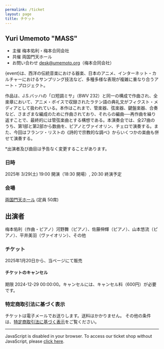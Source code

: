 ```yaml
---
permalink: /ticket
layout: page
title: チケット
---
```


## Yuri Umemoto "MASS" 

- 主催 梅本佑利・梅本合同会社
- 共催 両国門天ホール
- お問い合わせ desk@umemoto.org（梅本合同会社）

 {event}は、西洋の伝統音楽における器楽、日本のアニメ、インターネット・カルチャーにおけるサンプリング技法など、多種多様な表現が複雑に重なり合うアート・プロジェクト。

作品は、J.S.バッハの「ロ短調ミサ」（BWV 232）と同一の構成で作曲され、全楽章において、アニメ・ボイスで収録されたラテン語の典礼文がフィクスト・メディアとして扱われている。本作はこれまで、管楽器、弦楽器、鍵盤楽器、合奏など、さまざまな編成のために作曲されており、それらの編曲──再作曲を繰り返すことで、最終的には管弦楽曲とする構想である。本演奏会では、全27曲のうち、第1部と第2部から数曲を、ピアノとヴァイオリン、チェロで演奏する。また、今回はフランツ・リストの《詩的で宗教的な調べ》からいくつかの楽曲も併せて演奏する。

*出演者及び曲目は予告なく変更することがあります。

### 日時
 2025年 3/29(土) 19:00 開演（18:30 開場）, 20:30 終演予定
### 会場
[両国門天ホール](https://maps.app.goo.gl/1Ne1HL9wUypQHq8u5) (定員 50席)

## 出演者
梅本佑利（作曲・ピアノ）河野舞（ピアノ）、佐藤伸輝（ピアノ）、山本悠流（ピアノ）、平井美羽（ヴァイオリン）、その他

### チケット
2025年1月20日から、当ページにて販売

#### チケットのキャンセル
期限 2024-12-29 00:00:00。キャンセルには、キャンセル料（600円）が必要です。

### 特定商取引法に基づく表示
チケットは電子メールでお送りします。送料はかかりません。
その他の条件は、[特定商取引法に基づく表示](/tokushoho)をご覧ください。

<HR />

<div class="pretix-widget-compat" event="https://ticket.umemoto.org/20250329/" single-item-select="button"></div>
<noscript>
   <div class="pretix-widget">
        <div class="pretix-widget-info-message">
                JavaScript is disabled in your browser. To access our ticket shop without JavaScript, please <a target="_blank" rel="noopener" href="https://ticket.umemoto.org/20250329/">click here</a>.
                </div>
    </div>
</noscript>
